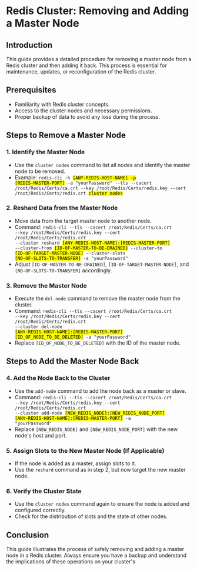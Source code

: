 # Redis Cluster: Removing and Adding a Master Node

## Introduction

This guide provides a detailed procedure for removing a master node from a Redis cluster and then adding it back. This process is essential for maintenance, updates, or reconfiguration of the Redis cluster.

## Prerequisites

- Familiarity with Redis cluster concepts.
- Access to the cluster nodes and necessary permissions.
- Proper backup of data to avoid any loss during the process.

## Steps to Remove a Master Node

### 1. **Identify the Master Node**
   - Use the `cluster nodes` command to list all nodes and identify the master node to be removed.
   - Example: <code>redis-cli -h <mark>[ANY-REDIS-HOST-NAME] -p [REDIS-MASTER-PORT]</mark> -a "yourPassword" --tls --cacert /root/Redis/Certs/ca.crt --key /root/Redis/Certs/redis.key --cert /root/Redis/Certs/redis.crt <mark>cluster nodes</mark></code>

### 2. **Reshard Data from the Master Node**
   - Move data from the target master node to another node.
   - Command: <code>redis-cli --tls --cacert /root/Redis/Certs/ca.crt --key /root/Redis/Certs/redis.key --cert /root/Redis/Certs/redis.crt --cluster reshard <mark>[ANY-REDIS-HOST-NAME]:[REDIS-MASTER-PORT]</mark> --cluster-from <mark>[ID-OF-MASTER-TO-BE-DRAINED]</mark> --cluster-to <mark>[ID-OF-TARGET-MASTER-NODE]</mark> --cluster-slots <mark>[NO-OF-SLOTS-TO-TRANSFER]</mark> -a "yourPassword"</code>
   - Adjust `[ID-OF-MASTER-TO-BE-DRAINED]`, `[ID-OF-TARGET-MASTER-NODE]`, and `[NO-OF-SLOTS-TO-TRANSFER]` accordingly.

### 3. **Remove the Master Node**
   - Execute the `del-node` command to remove the master node from the cluster.
   - Command: <code>redis-cli --tls --cacert /root/Redis/Certs/ca.crt --key /root/Redis/Certs/redis.key --cert /root/Redis/Certs/redis.crt --cluster del-node <mark>[ANY-REDIS-HOST-NAME]:[REDIS-MASTER-PORT]</mark> <mark>[ID_OF_NODE_TO_BE_DELETED]</mark> -a "yourPassword"</code>
   - Replace `[ID_OF_NODE_TO_BE_DELETED]` with the ID of the master node.

## Steps to Add the Master Node Back

### 4. **Add the Node Back to the Cluster**
   - Use the `add-node` command to add the node back as a master or slave.
   - Command: <code>redis-cli --tls --cacert /root/Redis/Certs/ca.crt --key /root/Redis/Certs/redis.key --cert /root/Redis/Certs/redis.crt --cluster add-node <mark>[NEW_REDIS_NODE]:[NEW_REDIS_NODE_PORT]</mark> <mark>[ANY-REDIS-HOST-NAME]:[REDIS-MASTER-PORT]</mark> -a "yourPassword"</code>
   - Replace `[NEW_REDIS_NODE]` and `[NEW_REDIS_NODE_PORT]` with the new node's host and port.

### 5. **Assign Slots to the New Master Node (If Applicable)**
   - If the node is added as a master, assign slots to it.
   - Use the `reshard` command as in step 2, but now target the new master node.

### 6. **Verify the Cluster State**
   - Use the `cluster nodes` command again to ensure the node is added and configured correctly.
   - Check for the distribution of slots and the state of other nodes.

## Conclusion

This guide illustrates the process of safely removing and adding a master node in a Redis cluster. Always ensure you have a backup and understand the implications of these operations on your cluster's
